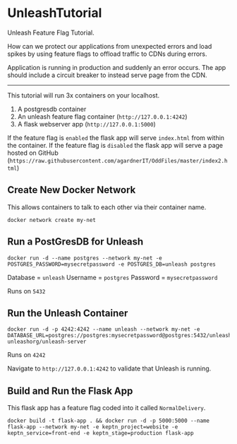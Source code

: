 # UnleashTutorial
Unleash Feature Flag Tutorial.

How can we protect our applications from unexpected errors and load spikes by using feature flags to offload traffic to CDNs during errors.

Application is running in production and suddenly an error occurs. The app should include a circuit breaker to instead serve page from the CDN.

----

This tutorial will run 3x containers on your localhost.

1. A postgresdb container
1. An unleash feature flag container (`http://127.0.0.1:4242`)
1. A flask webserver app (`http://127.0.0.1:5000`)

If the feature flag is `enabled` the flask app will serve `index.html` from within the container.
If the feature flag is `disabled` the flask app will serve a page hosted on GitHub (`https://raw.githubusercontent.com/agardnerIT/OddFiles/master/index2.html`)

## Create New Docker Network
This allows containers to talk to each other via their container name.

```
docker network create my-net
```

## Run a PostGresDB for Unleash
```
docker run -d --name postgres --network my-net -e POSTGRES_PASSWORD=mysecretpassword -e POSTGRES_DB=unleash postgres
```
Database = `unleash`
Username = `postgres`
Password = `mysecretpassword`

Runs on `5432`

## Run the Unleash Container
```
docker run -d -p 4242:4242 --name unleash --network my-net -e DATABASE_URL=postgres://postgres:mysecretpassword@postgres:5432/unleash unleashorg/unleash-server
```
Runs on `4242`

Navigate to `http://127.0.0.1:4242` to validate that Unleash is running.

## Build and Run the Flask App
This flask app has a feature flag coded into it called `NormalDelivery`.

```
docker build -t flask-app . && docker run -d -p 5000:5000 --name flask-app --network my-net -e keptn_project=website -e keptn_service=front-end -e keptn_stage=production flask-app
```
